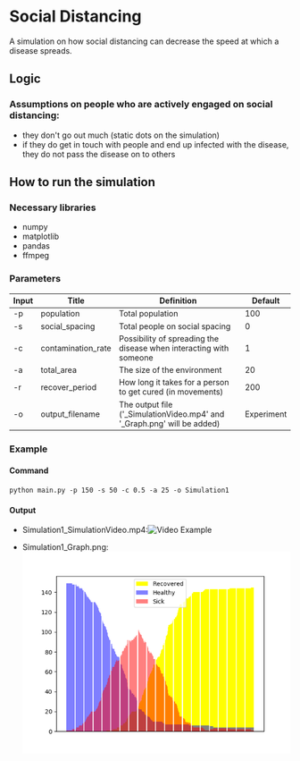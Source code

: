 # Social Distancing

A simulation on how social distancing can decrease the speed at which a disease spreads.

## Logic

### Assumptions on people who are actively engaged on social distancing:

- they don't go out much (static dots on the simulation)
- if they do get in touch with people and end up infected with the disease, they do not pass the disease on to others


### 



## How to run the simulation

### Necessary libraries

- numpy
- matplotlib
- pandas
- ffmpeg

### Parameters

| Input | Title | Definition | Default |
|---|----|----|---|
| -p | population | Total population |100|
| -s | social_spacing | Total people on social spacing |0|
| -c | contamination_rate | Possibility of spreading the disease when interacting with someone |1|
| -a | total_area | The size of the environment |20|
| -r | recover_period | How long it takes for a person to get cured (in movements) |200
| -o | output_filename | The output file ('_SimulationVideo.mp4' and '_Graph.png' will be added)|Experiment|


### Example

#### Command

<pre><code>python main.py -p 150 -s 50 -c 0.5 -a 25 -o Simulation1</code></pre>

#### Output

- Simulation1_SimulationVideo.mp4:![![Video Example](https://imgur.com/E5HNoD8)](https://imgur.com/E5HNoD8)

- Simulation1_Graph.png:![Graph Example](/Simulation1_Graph.png)